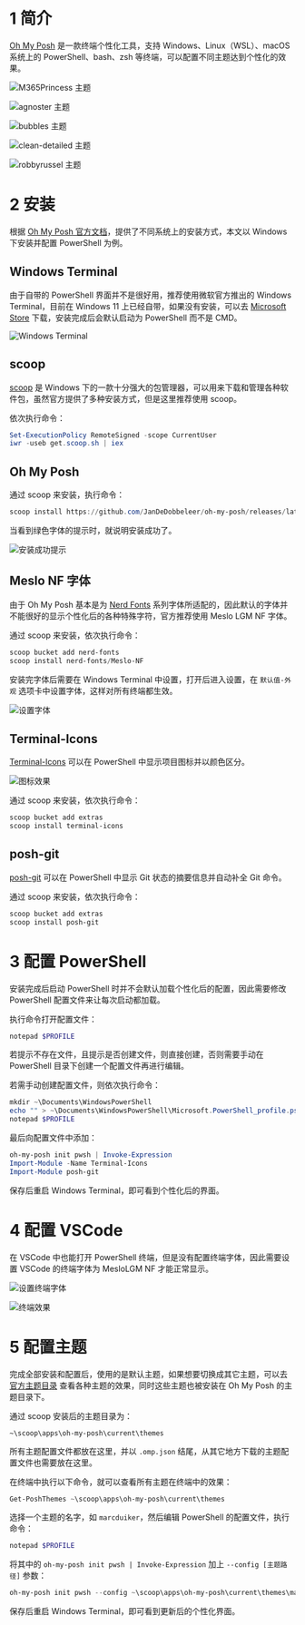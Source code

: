 

# 1 简介

[Oh My Posh](https://ohmyposh.dev/) 是一款终端个性化工具，支持 Windows、Linux（WSL）、macOS 系统上的 PowerShell、bash、zsh 等终端，可以配置不同主题达到个性化的效果。

![M365Princess 主题](https://raw.githubusercontent.com/genskyff/image-hosting/main/images/202203280547516.png)

![agnoster 主题](https://raw.githubusercontent.com/genskyff/image-hosting/main/images/202203280547648.png)

![bubbles 主题](https://raw.githubusercontent.com/genskyff/image-hosting/main/images/202203280547351.png)

![clean-detailed 主题](https://raw.githubusercontent.com/genskyff/image-hosting/main/images/202203280547301.png)

![robbyrussel 主题](https://raw.githubusercontent.com/genskyff/image-hosting/main/images/202203280547817.png)

# 2 安装

根据 [Oh My Posh 官方文档](https://ohmyposh.dev/docs/windows)，提供了不同系统上的安装方式，本文以 Windows 下安装并配置 PowerShell 为例。

## Windows Terminal

由于自带的 PowerShell 界面并不是很好用，推荐使用微软官方推出的 Windows Terminal，目前在 Windows 11 上已经自带，如果没有安装，可以去 [Microsoft Store](https://www.microsoft.com/en-us/p/windows-terminal/9n0dx20hk701) 下载，安装完成后会默认启动为 PowerShell 而不是 CMD。

![Windows Terminal](https://raw.githubusercontent.com/genskyff/image-hosting/main/images/202203280546511.png)

## scoop

[scoop](https://scoop.sh/) 是 Windows 下的一款十分强大的包管理器，可以用来下载和管理各种软件包，虽然官方提供了多种安装方式，但是这里推荐使用 scoop。

依次执行命令：

```powershell
Set-ExecutionPolicy RemoteSigned -scope CurrentUser
iwr -useb get.scoop.sh | iex
```

## Oh My Posh

通过 scoop 来安装，执行命令：

```powershell
scoop install https://github.com/JanDeDobbeleer/oh-my-posh/releases/latest/download/oh-my-posh.json
```

当看到绿色字体的提示时，就说明安装成功了。

![安装成功提示](https://raw.githubusercontent.com/genskyff/image-hosting/main/images/202203280546339.png)

## Meslo NF 字体

由于 Oh My Posh 基本是为 [Nerd Fonts](https://www.nerdfonts.com/) 系列字体所适配的，因此默认的字体并不能很好的显示个性化后的各种特殊字符，官方推荐使用 Meslo LGM NF 字体。

通过 scoop 来安装，依次执行命令：

```powershell
scoop bucket add nerd-fonts
scoop install nerd-fonts/Meslo-NF
```

安装完字体后需要在 Windows Terminal 中设置，打开后进入设置，在 `默认值-外观` 选项卡中设置字体，这样对所有终端都生效。

![设置字体](https://raw.githubusercontent.com/genskyff/image-hosting/main/images/202203280546221.png)

## Terminal-Icons

[Terminal-Icons](https://github.com/devblackops/Terminal-Icons) 可以在 PowerShell 中显示项目图标并以颜色区分。

![图标效果](https://raw.githubusercontent.com/genskyff/image-hosting/main/images/202203280547128.png)

通过 scoop 来安装，依次执行命令：

```powershell
scoop bucket add extras
scoop install terminal-icons
```

## posh-git

[posh-git](https://github.com/dahlbyk/posh-git) 可以在 PowerShell 中显示 Git 状态的摘要信息并自动补全 Git 命令。

通过 scoop 来安装，依次执行命令：

```powershell
scoop bucket add extras
scoop install posh-git
```

# 3 配置 PowerShell

安装完成后启动 PowerShell 时并不会默认加载个性化后的配置，因此需要修改 PowerShell 配置文件来让每次启动都加载。

执行命令打开配置文件：

```powershell
notepad $PROFILE
```

若提示不存在文件，且提示是否创建文件，则直接创建，否则需要手动在 PowerShell 目录下创建一个配置文件再进行编辑。

若需手动创建配置文件，则依次执行命令：

```powershell
mkdir ~\Documents\WindowsPowerShell
echo "" > ~\Documents\WindowsPowerShell\Microsoft.PowerShell_profile.ps1
notepad $PROFILE
```

最后向配置文件中添加：

```powershell
oh-my-posh init pwsh | Invoke-Expression
Import-Module -Name Terminal-Icons
Import-Module posh-git
```

保存后重启 Windows Terminal，即可看到个性化后的界面。

# 4 配置 VSCode

在 VSCode 中也能打开 PowerShell 终端，但是没有配置终端字体，因此需要设置 VSCode 的终端字体为 MesloLGM NF 才能正常显示。

![设置终端字体](https://raw.githubusercontent.com/genskyff/image-hosting/main/images/202203280547892.png)

![终端效果](https://raw.githubusercontent.com/genskyff/image-hosting/main/images/202203280547535.png)

# 5 配置主题

完成全部安装和配置后，使用的是默认主题，如果想要切换成其它主题，可以去 [官方主题目录](https://ohmyposh.dev/docs/themes) 查看各种主题的效果，同时这些主题也被安装在 Oh My Posh 的主题目录下。

通过 scoop 安装后的主题目录为：

```
~\scoop\apps\oh-my-posh\current\themes
```

所有主题配置文件都放在这里，并以 `.omp.json` 结尾，从其它地方下载的主题配置文件也需要放在这里。

在终端中执行以下命令，就可以查看所有主题在终端中的效果：

```powershell
Get-PoshThemes ~\scoop\apps\oh-my-posh\current\themes 
```

选择一个主题的名字，如 `marcduiker`，然后编辑 PowerShell 的配置文件，执行命令：

```powershell
notepad $PROFILE
```

将其中的 `oh-my-posh init pwsh | Invoke-Expression` 加上 `--config [主题路径]` 参数：

```powershell
oh-my-posh init pwsh --config ~\scoop\apps\oh-my-posh\current\themes\marcduiker.omp.json | Invoke-Expression
```

保存后重启 Windows Terminal，即可看到更新后的个性化界面。
